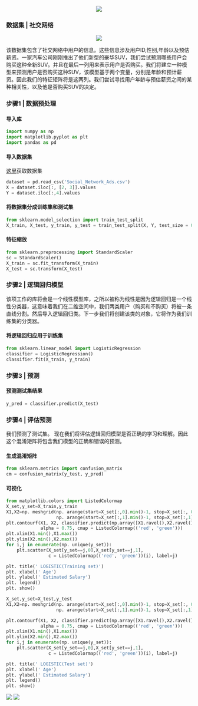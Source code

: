 <p align="center">
  <img src="https://github.com/MachineLearning100/100-Days-Of-ML-Code/blob/master/Info-graphs/Day%204.jpg?raw=true">
</p>

### 数据集 | 社交网络

<p align="center">
  <img src="https://github.com/MachineLearning100/100-Days-Of-ML-Code/blob/master/Other%20Docs/data.png?raw=true">
</p>

该数据集包含了社交网络中用户的信息。这些信息涉及用户ID,性别,年龄以及预估薪资。一家汽车公司刚刚推出了他们新型的豪华SUV，我们尝试预测哪些用户会购买这种全新SUV。并且在最后一列用来表示用户是否购买。我们将建立一种模型来预测用户是否购买这种SUV，该模型基于两个变量，分别是年龄和预计薪资。因此我们的特征矩阵将是这两列。我们尝试寻找用户年龄与预估薪资之间的某种相关性，以及他是否购买SUV的决定。

### 步骤1 | 数据预处理
#### 导入库

```python
import numpy as np
import matplotlib.pyplot as plt
import pandas as pd
```

#### 导入数据集
[这里](https://github.com/Avik-Jain/100-Days-Of-ML-Code/blob/master/datasets/Social_Network_Ads.csv)获取数据集 

```python
dataset = pd.read_csv('Social_Network_Ads.csv')
X = dataset.iloc[:, [2, 3]].values
Y = dataset.iloc[:,4].values
```

#### 将数据集分成训练集和测试集

```python
from sklearn.model_selection import train_test_split
X_train, X_test, y_train, y_test = train_test_split(X, Y, test_size = 0.25, random_state = 0)
```

#### 特征缩放

```python
from sklearn.preprocessing import StandardScaler
sc = StandardScaler()
X_train = sc.fit_transform(X_train)
X_test = sc.transform(X_test)
```

### 步骤2 | 逻辑回归模型

该项工作的库将会是一个线性模型库，之所以被称为线性是因为逻辑回归是一个线性分类器，这意味着我们在二维空间中，我们两类用户（购买和不购买）将被一条直线分割。然后导入逻辑回归类。下一步我们将创建该类的对象，它将作为我们训练集的分类器。

#### 将逻辑回归应用于训练集

```python
from sklearn.linear_model import LogisticRegression
classifier = LogisticRegression()
classifier.fit(X_train, y_train)
```

### 步骤3 | 预测

#### 预测测试集结果
```python
y_pred = classifier.predict(X_test)
```

### 步骤4 | 评估预测

我们预测了测试集。 现在我们将评估逻辑回归模型是否正确的学习和理解。因此这个混淆矩阵将包含我们模型的正确和错误的预测。

#### 生成混淆矩阵

```python
from sklearn.metrics import confusion_matrix
cm = confusion_matrix(y_test, y_pred)
```

#### 可视化

```python
from matplotlib.colors import ListedColormap
X_set,y_set=X_train,y_train
X1,X2=np. meshgrid(np. arange(start=X_set[:,0].min()-1, stop=X_set[:, 0].max()+1, step=0.01),
                   np. arange(start=X_set[:,1].min()-1, stop=X_set[:,1].max()+1, step=0.01))
plt.contourf(X1, X2, classifier.predict(np.array([X1.ravel(),X2.ravel()]).T).reshape(X1.shape),
             alpha = 0.75, cmap = ListedColormap(('red', 'green')))
plt.xlim(X1.min(),X1.max())
plt.ylim(X2.min(),X2.max())
for i,j in enumerate(np. unique(y_set)):
    plt.scatter(X_set[y_set==j,0],X_set[y_set==j,1],
                c = ListedColormap(('red', 'green'))(i), label=j)

plt. title(' LOGISTIC(Training set)')
plt. xlabel(' Age')
plt. ylabel(' Estimated Salary')
plt. legend()
plt. show()

X_set,y_set=X_test,y_test
X1,X2=np. meshgrid(np. arange(start=X_set[:,0].min()-1, stop=X_set[:, 0].max()+1, step=0.01),
                   np. arange(start=X_set[:,1].min()-1, stop=X_set[:,1].max()+1, step=0.01))

plt.contourf(X1, X2, classifier.predict(np.array([X1.ravel(),X2.ravel()]).T).reshape(X1.shape),
             alpha = 0.75, cmap = ListedColormap(('red', 'green')))
plt.xlim(X1.min(),X1.max())
plt.ylim(X2.min(),X2.max())
for i,j in enumerate(np. unique(y_set)):
    plt.scatter(X_set[y_set==j,0],X_set[y_set==j,1],
                c = ListedColormap(('red', 'green'))(i), label=j)

plt. title(' LOGISTIC(Test set)')
plt. xlabel(' Age')
plt. ylabel(' Estimated Salary')
plt. legend()
plt. show()
```

![](https://github.com/MachineLearning100/100-Days-Of-ML-Code/blob/master/Other%20Docs/LR_training.png?raw=true)
![](https://github.com/MachineLearning100/100-Days-Of-ML-Code/blob/master/Other%20Docs/LR_test.png?raw=true) 























